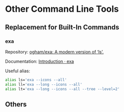 # Other Command Line Tools

## Replacement for Built-In Commands

### exa

Repository: [ogham/exa: A modern version of ‘ls’.](https://github.com/ogham/exa)

Documentation: [Introduction · exa](https://the.exa.website/introduction)

Useful alias:

```bash
alias ls='exa --icons --all'
alias ll='exa --long --icons --all'
alias lt='exa --long --icons --all --tree --level=2'
```

## Others
